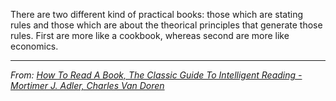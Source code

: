 There are two different kind of practical books: those which are stating rules and those which are about the theorical principles that generate those rules. First are more like a cookbook, whereas second are more like economics.

---
*From: [How To Read A Book, The Classic Guide To Intelligent Reading - Mortimer J. Adler, Charles Van Doren](How%20To%20Read%20A%20Book,%20The%20Classic%20Guide%20To%20Intelligent%20Reading%20-%20Mortimer%20J.%20Adler,%20Charles%20Van%20Doren.md)*